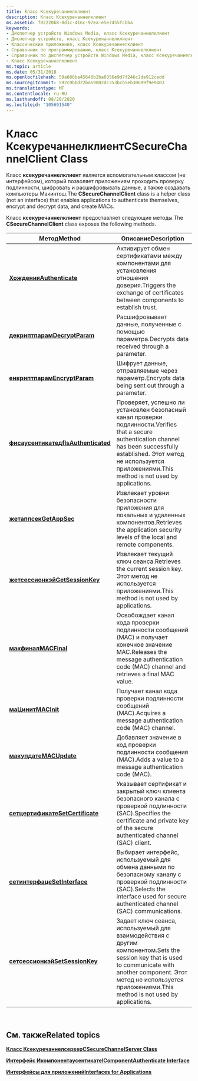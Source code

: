 ```yaml
---
title: Класс Ксекуречаннелклиент
description: Класс Ксекуречаннелклиент
ms.assetid: f02220b8-0d1c-416c-97ea-e5e7455fcbba
keywords:
- Диспетчер устройств Windows Media, класс Ксекуречаннелклиент
- Диспетчер устройств, класс Ксекуречаннелклиент
- Классические приложения, класс Ксекуречаннелклиент
- Справочник по программированию, класс Ксекуречаннелклиент
- Справочник по диспетчер устройств Windows Media, класс Ксекуречаннелклиент
- Класс Ксекуречаннелклиент
ms.topic: article
ms.date: 05/31/2018
ms.openlocfilehash: 59a886ba45648b2ba0356e9d7f246c2de912cedd
ms.sourcegitcommit: 592c9bbd22ba69802dc353bcb5eb30699f9e9403
ms.translationtype: MT
ms.contentlocale: ru-RU
ms.lasthandoff: 08/20/2020
ms.locfileid: "105691540"
---
```

# <a name="csecurechannelclient-class"></a><span data-ttu-id="8c97f-109">Класс Ксекуречаннелклиент</span><span class="sxs-lookup"><span data-stu-id="8c97f-109">CSecureChannelClient Class</span></span>

<span data-ttu-id="8c97f-110">Класс **ксекуречаннелклиент** является вспомогательным классом (не интерфейсом), который позволяет приложениям проходить проверку подлинности, шифровать и расшифровывать данные, а также создавать компьютеры Макинтош.</span><span class="sxs-lookup"><span data-stu-id="8c97f-110">The **CSecureChannelClient** class is a helper class (not an interface) that enables applications to authenticate themselves, encrypt and decrypt data, and create MACs.</span></span>

<span data-ttu-id="8c97f-111">Класс **ксекуречаннелклиент** предоставляет следующие методы.</span><span class="sxs-lookup"><span data-stu-id="8c97f-111">The **CSecureChannelClient** class exposes the following methods.</span></span>



| <span data-ttu-id="8c97f-112">Метод</span><span class="sxs-lookup"><span data-stu-id="8c97f-112">Method</span></span>                                                            | <span data-ttu-id="8c97f-113">Описание</span><span class="sxs-lookup"><span data-stu-id="8c97f-113">Description</span></span>                                                                                                               |
|-------------------------------------------------------------------|---------------------------------------------------------------------------------------------------------------------------|
| <span data-ttu-id="8c97f-114">[**Хождения**](/previous-versions/ms983906(v=msdn.10))</span><span class="sxs-lookup"><span data-stu-id="8c97f-114">[**Authenticate**](/previous-versions/ms983906(v=msdn.10))</span></span>         | <span data-ttu-id="8c97f-115">Активирует обмен сертификатами между компонентами для установления отношения доверия.</span><span class="sxs-lookup"><span data-stu-id="8c97f-115">Triggers the exchange of certificates between components to establish trust.</span></span>                                              |
| <span data-ttu-id="8c97f-116">[**декриптпарам**](/previous-versions/bb231586(v=vs.85))</span><span class="sxs-lookup"><span data-stu-id="8c97f-116">[**DecryptParam**](/previous-versions/bb231586(v=vs.85))</span></span>         | <span data-ttu-id="8c97f-117">Расшифровывает данные, полученные с помощью параметра.</span><span class="sxs-lookup"><span data-stu-id="8c97f-117">Decrypts data received through a parameter.</span></span>                                                                               |
| <span data-ttu-id="8c97f-118">[**енкриптпарам**](/previous-versions/bb231587(v=vs.85))</span><span class="sxs-lookup"><span data-stu-id="8c97f-118">[**EncryptParam**](/previous-versions/bb231587(v=vs.85))</span></span>         | <span data-ttu-id="8c97f-119">Шифрует данные, отправляемые через параметр.</span><span class="sxs-lookup"><span data-stu-id="8c97f-119">Encrypts data being sent out through a parameter.</span></span>                                                                         |
| <span data-ttu-id="8c97f-120">[**фисаусентикатед**](/previous-versions/ms868497(v=msdn.10))</span><span class="sxs-lookup"><span data-stu-id="8c97f-120">[**fIsAuthenticated**](/previous-versions/ms868497(v=msdn.10))</span></span> | <span data-ttu-id="8c97f-121">Проверяет, успешно ли установлен безопасный канал проверки подлинности.</span><span class="sxs-lookup"><span data-stu-id="8c97f-121">Verifies that a secure authentication channel has been successfully established.</span></span> <span data-ttu-id="8c97f-122">Этот метод не используется приложениями.</span><span class="sxs-lookup"><span data-stu-id="8c97f-122">This method is not used by applications.</span></span> |
| <span data-ttu-id="8c97f-123">[**жетаппсек**](/previous-versions/ms868498(v=msdn.10))</span><span class="sxs-lookup"><span data-stu-id="8c97f-123">[**GetAppSec**](/previous-versions/ms868498(v=msdn.10))</span></span>               | <span data-ttu-id="8c97f-124">Извлекает уровни безопасности приложения для локальных и удаленных компонентов.</span><span class="sxs-lookup"><span data-stu-id="8c97f-124">Retrieves the application security levels of the local and remote components.</span></span>                                             |
| <span data-ttu-id="8c97f-125">[**жетсессионкэй**](/previous-versions/bb231590(v=vs.85))</span><span class="sxs-lookup"><span data-stu-id="8c97f-125">[**GetSessionKey**](/previous-versions/bb231590(v=vs.85))</span></span>       | <span data-ttu-id="8c97f-126">Извлекает текущий ключ сеанса.</span><span class="sxs-lookup"><span data-stu-id="8c97f-126">Retrieves the current session key.</span></span> <span data-ttu-id="8c97f-127">Этот метод не используется приложениями.</span><span class="sxs-lookup"><span data-stu-id="8c97f-127">This method is not used by applications.</span></span>                                               |
| <span data-ttu-id="8c97f-128">[**макфинал**](/previous-versions/bb231591(v=vs.85))</span><span class="sxs-lookup"><span data-stu-id="8c97f-128">[**MACFinal**](/previous-versions/bb231591(v=vs.85))</span></span>                 | <span data-ttu-id="8c97f-129">Освобождает канал кода проверки подлинности сообщений (MAC) и получает конечное значение MAC.</span><span class="sxs-lookup"><span data-stu-id="8c97f-129">Releases the message authentication code (MAC) channel and retrieves a final MAC value.</span></span>                                   |
| <span data-ttu-id="8c97f-130">[**маЦинит**](/previous-versions/bb231592(v=vs.85))</span><span class="sxs-lookup"><span data-stu-id="8c97f-130">[**MACInit**](/previous-versions/bb231592(v=vs.85))</span></span>                   | <span data-ttu-id="8c97f-131">Получает канал кода проверки подлинности сообщений (MAC).</span><span class="sxs-lookup"><span data-stu-id="8c97f-131">Acquires a message authentication code (MAC) channel.</span></span>                                                                     |
| <span data-ttu-id="8c97f-132">[**макупдате**](/previous-versions/bb231593(v=vs.85))</span><span class="sxs-lookup"><span data-stu-id="8c97f-132">[**MACUpdate**](/previous-versions/bb231593(v=vs.85))</span></span>               | <span data-ttu-id="8c97f-133">Добавляет значение в код проверки подлинности сообщения (MAC).</span><span class="sxs-lookup"><span data-stu-id="8c97f-133">Adds a value to a message authentication code (MAC).</span></span>                                                                      |
| <span data-ttu-id="8c97f-134">[**сетцертификате**](/previous-versions/ms868504(v=msdn.10))</span><span class="sxs-lookup"><span data-stu-id="8c97f-134">[**SetCertificate**](/previous-versions/ms868504(v=msdn.10))</span></span>     | <span data-ttu-id="8c97f-135">Указывает сертификат и закрытый ключ клиента безопасного канала с проверкой подлинности (SAC).</span><span class="sxs-lookup"><span data-stu-id="8c97f-135">Specifies the certificate and private key of the secure authenticated channel (SAC) client.</span></span>                               |
| <span data-ttu-id="8c97f-136">[**сетинтерфаце**](/previous-versions/bb231595(v=vs.85))</span><span class="sxs-lookup"><span data-stu-id="8c97f-136">[**SetInterface**](/previous-versions/bb231595(v=vs.85))</span></span>         | <span data-ttu-id="8c97f-137">Выбирает интерфейс, используемый для обмена данными по безопасному каналу с проверкой подлинности (SAC).</span><span class="sxs-lookup"><span data-stu-id="8c97f-137">Selects the interface used for secure authenticated channel (SAC) communications.</span></span>                                         |
| <span data-ttu-id="8c97f-138">[**сетсессионкэй**](/previous-versions/ms868506(v=msdn.10))</span><span class="sxs-lookup"><span data-stu-id="8c97f-138">[**SetSessionKey**](/previous-versions/ms868506(v=msdn.10))</span></span>       | <span data-ttu-id="8c97f-139">Задает ключ сеанса, используемый для взаимодействия с другим компонентом.</span><span class="sxs-lookup"><span data-stu-id="8c97f-139">Sets the session key that is used to communicate with another component.</span></span> <span data-ttu-id="8c97f-140">Этот метод не используется приложениями.</span><span class="sxs-lookup"><span data-stu-id="8c97f-140">This method is not used by applications.</span></span>         |



 

## <a name="related-topics"></a><span data-ttu-id="8c97f-141">См. также</span><span class="sxs-lookup"><span data-stu-id="8c97f-141">Related topics</span></span>

<dl> <dt>

[<span data-ttu-id="8c97f-142">**Класс Ксекуречаннелсервер**</span><span class="sxs-lookup"><span data-stu-id="8c97f-142">**CSecureChannelServer Class**</span></span>](csecurechannelserver-class.md)
</dt> <dt>

[<span data-ttu-id="8c97f-143">**Интерфейс Икомпонентаусентикате**</span><span class="sxs-lookup"><span data-stu-id="8c97f-143">**IComponentAuthenticate Interface**</span></span>](/windows/desktop/api/mswmdm/nn-mswmdm-icomponentauthenticate)
</dt> <dt>

[<span data-ttu-id="8c97f-144">**Интерфейсы для приложений**</span><span class="sxs-lookup"><span data-stu-id="8c97f-144">**Interfaces for Applications**</span></span>](interfaces-for-applications.md)
</dt> </dl>

 

 